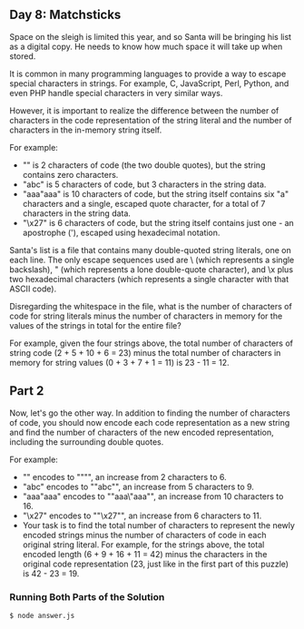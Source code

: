## Day 8: Matchsticks

Space on the sleigh is limited this year, and so Santa will be bringing his list as a digital copy.
He needs to know how much space it will take up when stored.

It is common in many programming languages to provide a way to escape special characters in strings.
For example, C, JavaScript, Perl, Python, and even PHP handle special characters in very similar ways.

However, it is important to realize the difference between the number of characters in the code
representation of the string literal and the number of characters in the in-memory string itself.

For example:

- "" is 2 characters of code (the two double quotes), but the string contains zero characters.
- "abc" is 5 characters of code, but 3 characters in the string data.
- "aaa\"aaa" is 10 characters of code, but the string itself contains six "a" characters and a
single, escaped quote character, for a total of 7 characters in the string data.
- "\x27" is 6 characters of code, but the string itself contains just one - an apostrophe ('),
escaped using hexadecimal notation.

Santa's list is a file that contains many double-quoted string literals, one on each line.
The only escape sequences used are \\ (which represents a single backslash), \" (which represents
  a lone double-quote character), and \x plus two hexadecimal characters
(which represents a single character with that ASCII code).

Disregarding the whitespace in the file, what is the number of characters of code for string
literals minus the number of characters in memory for the values of the strings in total for
the entire file?

For example, given the four strings above, the total number of characters of string code
(2 + 5 + 10 + 6 = 23) minus the total number of characters in memory for string values
(0 + 3 + 7 + 1 = 11) is 23 - 11 = 12.

## Part 2

Now, let's go the other way. In addition to finding the number of characters of code,
you should now encode each code representation as a new string and find the number of characters
of the new encoded representation, including the surrounding double quotes.

For example:

- "" encodes to "\"\"", an increase from 2 characters to 6.
- "abc" encodes to "\"abc\"", an increase from 5 characters to 9.
- "aaa\"aaa" encodes to "\"aaa\\\"aaa\"", an increase from 10 characters to 16.
- "\x27" encodes to "\"\\x27\"", an increase from 6 characters to 11.
- Your task is to find the total number of characters to represent the newly encoded strings
minus the number of characters of code in each original string literal. For example,
for the strings above, the total encoded length (6 + 9 + 16 + 11 = 42) minus the characters
in the original code representation (23, just like in the first part of this puzzle)
is 42 - 23 = 19.

### Running Both Parts of the Solution

    $ node answer.js
